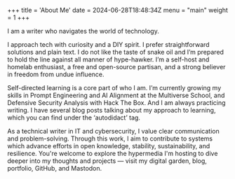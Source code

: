 +++
title = 'About Me'
date = 2024-06-28T18:48:34Z
menu = "main"
weight = 1
+++

I am a writer who navigates the world of technology.

I approach tech with curiosity and a DIY spirit. I prefer straightforward solutions and plain text. I do not like the taste of snake oil and I’m prepared to hold the line against all manner of hype-hawker. I’m a self-host and homelab enthusiast, a free and open-source partisan, and a strong believer in freedom from undue influence.

Self-directed learning is a core part of who I am. I’m currently growing my skills in Prompt Engineering and AI Alignment at the Multiverse School, and Defensive Security Analysis with Hack The Box. And I am always practicing writing. I have several blog posts talking about my approach to learning, which you can find under the ‘autodidact’ tag. 

As a technical writer in IT and cybersecurity, I value clear communication and problem-solving. Through this work, I aim to contribute to systems which advance efforts in open knowledge, stability, sustainability, and resilience. You're welcome to explore the hypermedia I'm hosting to dive deeper into my thoughts and projects — visit my digital garden, blog, portfolio, GitHub, and Mastodon.
